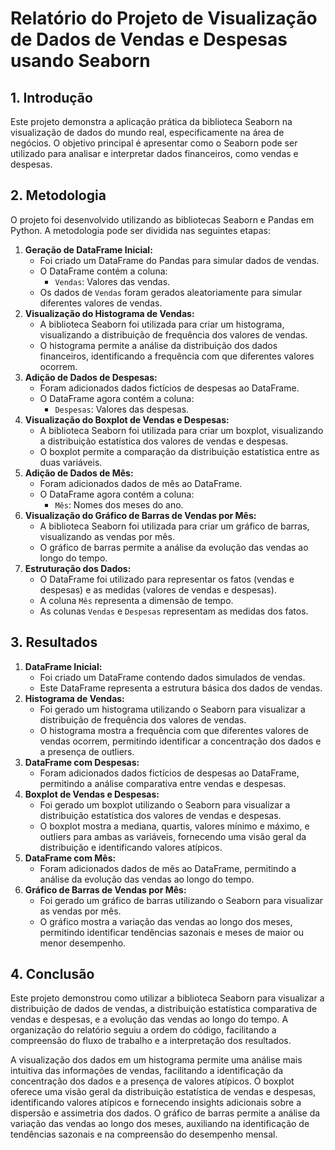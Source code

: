 # **Relatório do Projeto de Visualização de Dados de Vendas e Despesas usando Seaborn**

## **1\. Introdução**

Este projeto demonstra a aplicação prática da biblioteca Seaborn na visualização de dados do mundo real, especificamente na área de negócios. O objetivo principal é apresentar como o Seaborn pode ser utilizado para analisar e interpretar dados financeiros, como vendas e despesas.

## **2\. Metodologia**

O projeto foi desenvolvido utilizando as bibliotecas Seaborn e Pandas em Python. A metodologia pode ser dividida nas seguintes etapas:

1. **Geração de DataFrame Inicial:**  
   * Foi criado um DataFrame do Pandas para simular dados de vendas.  
   * O DataFrame contém a coluna:  
     * `Vendas`: Valores das vendas.  
   * Os dados de `Vendas` foram gerados aleatoriamente para simular diferentes valores de vendas.  
2. **Visualização do Histograma de Vendas:**  
   * A biblioteca Seaborn foi utilizada para criar um histograma, visualizando a distribuição de frequência dos valores de vendas.  
   * O histograma permite a análise da distribuição dos dados financeiros, identificando a frequência com que diferentes valores ocorrem.  
3. **Adição de Dados de Despesas:**  
   * Foram adicionados dados fictícios de despesas ao DataFrame.  
   * O DataFrame agora contém a coluna:  
     * `Despesas`: Valores das despesas.  
4. **Visualização do Boxplot de Vendas e Despesas:**  
   * A biblioteca Seaborn foi utilizada para criar um boxplot, visualizando a distribuição estatística dos valores de vendas e despesas.  
   * O boxplot permite a comparação da distribuição estatística entre as duas variáveis.  
5. **Adição de Dados de Mês:**  
   * Foram adicionados dados de mês ao DataFrame.  
   * O DataFrame agora contém a coluna:  
     * `Mês`: Nomes dos meses do ano.  
6. **Visualização do Gráfico de Barras de Vendas por Mês:**  
   * A biblioteca Seaborn foi utilizada para criar um gráfico de barras, visualizando as vendas por mês.  
   * O gráfico de barras permite a análise da evolução das vendas ao longo do tempo.  
7. **Estruturação dos Dados:**  
   * O DataFrame foi utilizado para representar os fatos (vendas e despesas) e as medidas (valores de vendas e despesas).  
   * A coluna `Mês` representa a dimensão de tempo.  
   * As colunas `Vendas` e `Despesas` representam as medidas dos fatos.

## **3\. Resultados**

1. **DataFrame Inicial:**  
   * Foi criado um DataFrame contendo dados simulados de vendas.  
   * Este DataFrame representa a estrutura básica dos dados de vendas.  
2. **Histograma de Vendas:**  
   * Foi gerado um histograma utilizando o Seaborn para visualizar a distribuição de frequência dos valores de vendas.  
   * O histograma mostra a frequência com que diferentes valores de vendas ocorrem, permitindo identificar a concentração dos dados e a presença de outliers.  
3. **DataFrame com Despesas:**  
   * Foram adicionados dados fictícios de despesas ao DataFrame, permitindo a análise comparativa entre vendas e despesas.  
4. **Boxplot de Vendas e Despesas:**  
   * Foi gerado um boxplot utilizando o Seaborn para visualizar a distribuição estatística dos valores de vendas e despesas.  
   * O boxplot mostra a mediana, quartis, valores mínimo e máximo, e outliers para ambas as variáveis, fornecendo uma visão geral da distribuição e identificando valores atípicos.  
5. **DataFrame com Mês:**  
   * Foram adicionados dados de mês ao DataFrame, permitindo a análise da evolução das vendas ao longo do tempo.  
6. **Gráfico de Barras de Vendas por Mês:**  
   * Foi gerado um gráfico de barras utilizando o Seaborn para visualizar as vendas por mês.  
   * O gráfico mostra a variação das vendas ao longo dos meses, permitindo identificar tendências sazonais e meses de maior ou menor desempenho.

## **4\. Conclusão**

Este projeto demonstrou como utilizar a biblioteca Seaborn para visualizar a distribuição de dados de vendas, a distribuição estatística comparativa de vendas e despesas, e a evolução das vendas ao longo do tempo. A organização do relatório seguiu a ordem do código, facilitando a compreensão do fluxo de trabalho e a interpretação dos resultados.

A visualização dos dados em um histograma permite uma análise mais intuitiva das informações de vendas, facilitando a identificação da concentração dos dados e a presença de valores atípicos. O boxplot oferece uma visão geral da distribuição estatística de vendas e despesas, identificando valores atípicos e fornecendo insights adicionais sobre a dispersão e assimetria dos dados. O gráfico de barras permite a análise da variação das vendas ao longo dos meses, auxiliando na identificação de tendências sazonais e na compreensão do desempenho mensal.

